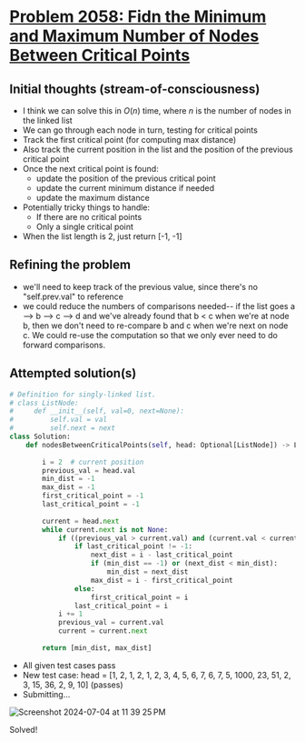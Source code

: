 # [Problem 2058: Fidn the Minimum and Maximum Number of Nodes Between Critical Points](https://leetcode.com/problems/find-the-minimum-and-maximum-number-of-nodes-between-critical-points/description/)

## Initial thoughts (stream-of-consciousness)
- I think we can solve this in $O(n)$ time, where $n$ is the number of nodes in the linked list
- We can go through each node in turn, testing for critical points
- Track the first critical point (for computing max distance)
- Also track the current position in the list and the position of the previous critical point
- Once the next critical point is found:
  - update the position of the previous critical point
  - update the current minimum distance if needed
  - update the maximum distance
- Potentially tricky things to handle:
  - If there are no critical points
  - Only a single critical point
- When the list length is 2, just return [-1, -1]

## Refining the problem
- we'll need to keep track of the previous value, since there's no "self.prev.val" to reference
- we could reduce the numbers of comparisons needed-- if the list goes a --> b --> c --> d and we've already found that b < c when we're at node b, then we don't need to re-compare b and c when we're next on node c.  We could re-use the computation so that we only ever need to do forward comparisons.

## Attempted solution(s)

```python
# Definition for singly-linked list.
# class ListNode:
#     def __init__(self, val=0, next=None):
#         self.val = val
#         self.next = next
class Solution:
    def nodesBetweenCriticalPoints(self, head: Optional[ListNode]) -> List[int]:
    
        i = 2  # current position
        previous_val = head.val
        min_dist = -1
        max_dist = -1
        first_critical_point = -1
        last_critical_point = -1
    
        current = head.next
        while current.next is not None:
            if ((previous_val > current.val) and (current.val < current.next.val)) or ((previous_val < current.val) and (current.val > current.next.val)):
                if last_critical_point != -1:
                    next_dist = i - last_critical_point                    
                    if (min_dist == -1) or (next_dist < min_dist):
                        min_dist = next_dist
                    max_dist = i - first_critical_point
                else:
                    first_critical_point = i
                last_critical_point = i
            i += 1
            previous_val = current.val
            current = current.next
    
        return [min_dist, max_dist]
```

- All given test cases pass
- New test case: head = [1, 2, 1, 2, 1, 2, 3, 4, 5, 6, 7, 6, 7, 5, 1000, 23, 51, 2, 3, 15, 36, 2, 9, 10] (passes)
- Submitting...

![Screenshot 2024-07-04 at 11 39 25 PM](https://github.com/ContextLab/leetcode-solutions/assets/9030494/1f9eb67c-5e17-435a-94d3-f74b5456c7ce)

Solved!



